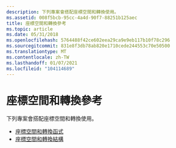 ```yaml
---
description: 下列專案會搭配座標空間和轉換使用。
ms.assetid: 008f5bcb-95cc-4a4d-90f7-88251b125aec
title: 座標空間和轉換參考
ms.topic: article
ms.date: 05/31/2018
ms.openlocfilehash: 5764488f42ce602eea29ca9e9eb117b10f78c296
ms.sourcegitcommit: 831e8f3db78ab820e1710cede244553c70e50500
ms.translationtype: MT
ms.contentlocale: zh-TW
ms.lasthandoff: 01/07/2021
ms.locfileid: "104114689"
---
```

# <a name="coordinate-space-and-transformation-reference"></a>座標空間和轉換參考

下列專案會搭配座標空間和轉換使用。

-   [座標空間和轉換函式](coordinate-space-and-transformation-functions.md)
-   [座標空間和轉換結構](coordinate-space-and-transformation-structures.md)

 

 



